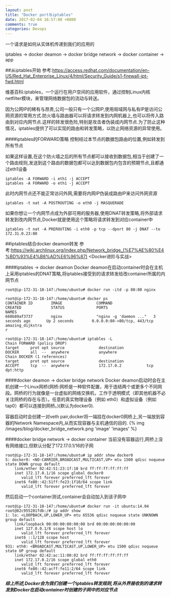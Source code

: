 ```yaml
---
layout: post
title: "Docker port与iptables"
date: 2017-02-04 16:57:08 +0800
comments: true
categories: Devops
---
```

一个请求是如何从实体机传递到我们的应用的

iptables -> docker deamon -> docker bridge network -> docker container -> app
<!--more-->
##从iptables开始
参考:https://access.redhat.com/documentation/en-US/Red_Hat_Enterprise_Linux/4/html/Security_Guide/s1-firewall-ipt-fwd.html

维基百科:iptables，一个运行在用户空间的应用软件，通过控制Linux内核netfilter模块，来管理网络数据包的流动与转送。

因为公网IP的稀有与昂贵,公司一般只有一个公网IP,使用局域网与私有IP是访问公网资源的常用方式.防火墙与路由器可以将请求转发到内网机器上,也可以将传入路由到对应内网节点.这样的转发很危险,特别是攻击者伪装成内网节点.为了防止这种情况，iptables提供了可以实现的路由和转发策略，以防止网络资源的异常使用。

####iptables的FORWARD策略
控制经过本节点的数据包路由的位置,例如转发到所有节点

如果这样设置,在这个防火墙之后的所有节点都可以接收到数据包,相当于创建了一个路由规则,发送到这个路由的数据包都可以达到数据包内包含的预期节点,且都通过eth1设备
```
iptables -A FORWARD -i eth1 -j ACCEPT
iptables -A FORWARD -o eth1 -j ACCEPT
```

此时内网节点还不能正常访问外网,需要将内网IP伪装成路由IP来访问外网资源
```
iptables -t nat -A POSTROUTING -o eth0 -j MASQUERADE
```

如果你想让一个内网节点成为外部可用的服务器,使用DNAT转发策略,将外部请求转发到改内网节点,Docker就是使用这个策略将请求转发到对应container中
```
iptables -t nat -A PREROUTING -i eth0 -p tcp --dport 80 -j DNAT --to 172.31.0.23:80
```
##iptables结合docker deamon转发
参考:https://wiki.archlinux.org/index.php/Network_bridge_(%E7%AE%80%E4%BD%93%E4%B8%AD%E6%96%87) <Docker进阶与实战>

####iptables -> docker deamon
Docker deamon在启动container时会在主机上采用iptables的DNAT策略,将iptables接受到的请求转发给改container所属的内网节点
```
root@ip-172-31-18-147:/home/ubuntu# docker run -itd -p 80:80 nginx

root@ip-172-31-18-147:/home/ubuntu# docker ps
CONTAINER ID        IMAGE               COMMAND                  CREATED             STATUS              PORTS                         NAMES
660b89af3737        nginx               "nginx -g 'daemon ..."   3 seconds ago       Up 2 seconds        0.0.0.0:80->80/tcp, 443/tcp   amazing_dijkstra
r

root@ip-172-31-18-147:/home/ubuntu# iptables -L
Chain FORWARD (policy DROP)
target     prot opt source               destination
DOCKER     all  --  anywhere             anywhere
Chain DOCKER (1 references)
target     prot opt source               destination
ACCEPT     tcp  --  anywhere             172.17.0.2           tcp dpt:http

```

####docker deamon -> docker bridge network
Docker deamon启动时会在主机创建一个Linux网桥(网桥:网桥是一种软件配置，用于连结两个或更多个不同网段。网桥的行为就像是一台虚拟的网络交换机，工作于透明模式（即其他机器不必关注网桥的存在与否）。任意的真实物理设备（例如 eth0）和虚拟设备（例如 tap0）都可以连接到网桥。)(默认为docker0).

容器启动时会创建一对veth pair,docker将一端挂在docker0网桥上,另一端放到容器的Network Namespace内,从而实现容器与主机通信的目的.
{% img /images/blog/docker_bridge_network.png 'image' 'images' %}

####docker bridge network -> docker container
当前没有容器运行,网桥上没有网络接口,但默认分配了172.17.0.1/16的子网
```
root@ip-172-31-18-147:/home/ubuntu# ip addr show docker0
5: docker0: <NO-CARRIER,BROADCAST,MULTICAST,UP> mtu 1500 qdisc noqueue state DOWN group default
    link/ether 02:42:51:23:1f:10 brd ff:ff:ff:ff:ff:ff
    inet 172.17.0.1/16 scope global docker0
       valid_lft forever preferred_lft forever
    inet6 fe80::42:51ff:fe23:1f10/64 scope link
       valid_lft forever preferred_lft forever
```
然后启动一个container测试,container会自动加入到该子网中
```
root@ip-172-31-18-147:/home/ubuntu# docker run -it ubuntu:14.04
root@82c955281fdb:/# ip addr show
1: lo: <LOOPBACK,UP,LOWER_UP> mtu 65536 qdisc noqueue state UNKNOWN group default
    link/loopback 00:00:00:00:00:00 brd 00:00:00:00:00:00
    inet 127.0.0.1/8 scope host lo
       valid_lft forever preferred_lft forever
    inet6 ::1/128 scope host
       valid_lft forever preferred_lft forever
931: eth0: <BROADCAST,MULTICAST,UP,LOWER_UP> mtu 1500 qdisc noqueue state UP group default
    link/ether 02:42:ac:11:00:02 brd ff:ff:ff:ff:ff:ff
    inet 172.17.0.2/16 scope global eth0
       valid_lft forever preferred_lft forever
    inet6 fe80::42:acff:fe11:2/64 scope link
       valid_lft forever preferred_lft forever
```

_**综上所述,Docker会为我们创建一个iptables转发规则,将从外界接收到的请求转发到Docker在启动container时创建的子网中的对应节点**_